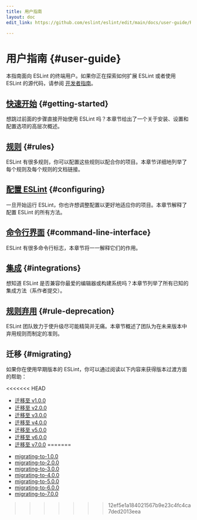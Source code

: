 ```yaml
---
title: 用户指南
layout: doc
edit_link: https://github.com/eslint/eslint/edit/main/docs/user-guide/README.md

---
```

<!-- Note: No pull requests accepted for this file. See README.md in the root directory for details. -->

# 用户指南 {#user-guide}

本指南面向 ESLint 的终端用户。如果你正在探索如何扩展 ESLint 或者使用 ESLint 的源代码，请参阅 [开发者指南](../developer-guide)。

## [快速开始](getting-started) {#getting-started}

想跳过前面的步骤直接开始使用 ESLint 吗？本章节给出了一个关于安装、设置和配置选项的高层次概述。

## [规则](../rules) {#rules}

ESLint 有很多规则，你可以配置这些规则以配合你的项目。本章节详细地列举了每个规则及每个规则的文档链接。

## [配置 ESLint](configuring/) {#configuring}

一旦开始运行 ESLint，你也许想调整配置以更好地适应你的项目。本章节解释了配置 ESLint 的所有方法。

## [命令行界面](command-line-interface) {#command-line-interface}

ESLint 有很多命令行标志，本章节将一一解释它们的作用。

## [集成](integrations) {#integrations}

想知道 ESLint 是否兼容你最爱的编辑器或构建系统吗？本章节列举了所有已知的集成方法（系作者提交）。

## [规则弃用](rule-deprecation) {#rule-deprecation}

ESLint 团队致力于使升级尽可能精简并无痛。本章节概述了团队为在未来版本中弃用规则而制定的准则。

## 迁移 {#migrating}

如果你在使用早期版本的 ESLint，你可以通过阅读以下内容来获得版本过渡方面的帮助：

<<<<<<< HEAD
- [迁移至 v1.0.0](migrating-to-1.0.0)
- [迁移至 v2.0.0](migrating-to-2.0.0)
- [迁移至 v3.0.0](migrating-to-3.0.0)
- [迁移至 v4.0.0](migrating-to-4.0.0)
- [迁移至 v5.0.0](migrating-to-5.0.0)
- [迁移至 v6.0.0](migrating-to-6.0.0)
- [迁移至 v7.0.0](migrating-to-7.0.0)
=======
* [migrating-to-1.0.0](migrating-to-1.0.0)
* [migrating-to-2.0.0](migrating-to-2.0.0)
* [migrating-to-3.0.0](migrating-to-3.0.0)
* [migrating-to-4.0.0](migrating-to-4.0.0)
* [migrating-to-5.0.0](migrating-to-5.0.0)
* [migrating-to-6.0.0](migrating-to-6.0.0)
* [migrating-to-7.0.0](migrating-to-7.0.0)
>>>>>>> 12ef5e1a184021567b9e23c4fc4ca7ded2013eea
